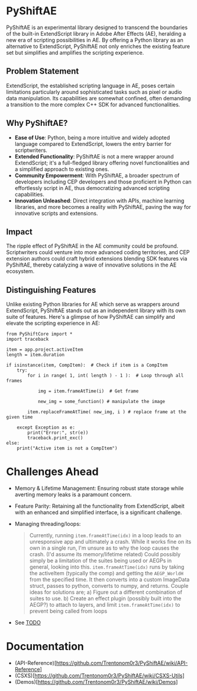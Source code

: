 # PyShiftAE
PyShiftAE is an experimental library designed to transcend the boundaries of the built-in ExtendScript library in Adobe After Effects (AE), heralding a new era of scripting possibilities in AE. By offering a Python library as an alternative to ExtendScript, PyShiftAE not only enriches the existing feature set but simplifies and amplifies the scripting experience.

## Problem Statement
ExtendScript, the established scripting language in AE, poses certain limitations particularly around sophisticated tasks such as pixel or audio data manipulation. Its capabilities are somewhat confined, often demanding a transition to the more complex C++ SDK for advanced functionalities.

## Why PyShiftAE?
- **Ease of Use**: Python, being a more intuitive and widely adopted language compared to ExtendScript, lowers the entry barrier for scriptwriters. 
- **Extended Functionality**: PyShiftAE is not a mere wrapper around ExtendScript; it's a full-fledged library offering novel functionalities and a simplified approach to existing ones.
- **Community Empowerment**: With PyShiftAE, a broader spectrum of developers including CEP developers and those proficient in Python can effortlessly script in AE, thus democratizing advanced scripting capabilities.
- **Innovation Unleashed**: Direct integration with APIs, machine learning libraries, and more becomes a reality with PyShiftAE, paving the way for innovative scripts and extensions.

## Impact
The ripple effect of PyShiftAE in the AE community could be profound. Scriptwriters could venture into more advanced coding territories, and CEP extension authors could craft hybrid extensions blending SDK features via PyShiftAE, thereby catalyzing a wave of innovative solutions in the AE ecosystem.

## Distinguishing Features
Unlike existing Python libraries for AE which serve as wrappers around ExtendScript, PyShiftAE stands out as an independent library with its own suite of features. Here's a glimpse of how PyShiftAE can simplify and elevate the scripting experience in AE:
```
from PyShiftCore import *
import traceback

item = app.project.activeItem
length = item.duration

if isinstance(item, CompItem):  # Check if item is a CompItem
    try:
        for i in range( 1, int( length ) - 1 ):  # Loop through all frames

            img = item.frameAtTime(i)  # Get frame

            new_img = some_function() # manipulate the image

	    item.replaceFrameAtTime( new_img, i ) # replace frame at the given time

    except Exception as e:
        print("Error:", str(e))
        traceback.print_exc()
else:
    print("Active item is not a CompItem")
```

# Challenges Ahead
- Memory & Lifetime Management: Ensuring robust state storage while averting memory leaks is a paramount concern.
- Feature Parity: Retaining all the functionality from ExtendScript, albeit with an enhanced and simplified interface, is a significant challenge.
- Managing threading/loops:
   > Currently, running ```item.frameAtTime(idx)``` in a loop leads to an unresponsive app and ultimately a crash.
   > While it works fine on its own in a single run, I'm unsure as to why the loop causes the crash. (I'd assume its memory/lifetime related)
   > Could possibly simply be a limitation of the suites being used or AEGPs in general, looking into this.
   > ```item.frameAtTime(idx)``` runs by taking the activeItem (typically the comp) and getting the ```AEGP_WorldH``` from the specified time.
   > 	It then converts into a custom ImageData struct, passes to python, converts to numpy, and returns. 
   > Couple ideas for solutions are;
   > 	a) Figure out a different combination of suites to use.
   > 	b) Create an effect plugin (possibly built into the AEGP?) to attach to layers, and limit ```item.frameAtTime(idx)``` to prevent being called from loops
  
- See [TODO](https://github.com/Trentonom0r3/PyShiftAE/blob/main/TODO.md)
  
# Documentation 
- (API-Reference)[https://github.com/Trentonom0r3/PyShiftAE/wiki/API-Reference]
- (CSXS)[https://github.com/Trentonom0r3/PyShiftAE/wiki/CSXS-Utils]
- (Demos)[https://github.com/Trentonom0r3/PyShiftAE/wiki/Demos]


